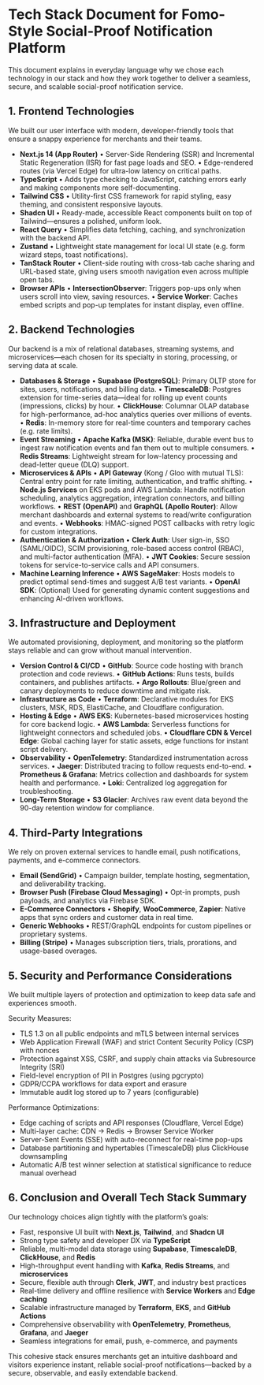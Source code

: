 # Tech Stack Document for Fomo-Style Social-Proof Notification Platform

This document explains in everyday language why we chose each technology in our stack and how they work together to deliver a seamless, secure, and scalable social-proof notification service.

## 1. Frontend Technologies

We built our user interface with modern, developer-friendly tools that ensure a snappy experience for merchants and their teams.

*   **Next.js 14 (App Router)** • Server-Side Rendering (SSR) and Incremental Static Regeneration (ISR) for fast page loads and SEO. • Edge-rendered routes (via Vercel Edge) for ultra-low latency on critical paths.
*   **TypeScript** • Adds type checking to JavaScript, catching errors early and making components more self-documenting.
*   **Tailwind CSS** • Utility-first CSS framework for rapid styling, easy theming, and consistent responsive layouts.
*   **Shadcn UI** • Ready-made, accessible React components built on top of Tailwind—ensures a polished, uniform look.
*   **React Query** • Simplifies data fetching, caching, and synchronization with the backend API.
*   **Zustand** • Lightweight state management for local UI state (e.g. form wizard steps, toast notifications).
*   **TanStack Router** • Client-side routing with cross-tab cache sharing and URL-based state, giving users smooth navigation even across multiple open tabs.
*   **Browser APIs** • **IntersectionObserver**: Triggers pop-ups only when users scroll into view, saving resources. • **Service Worker**: Caches embed scripts and pop-up templates for instant display, even offline.

## 2. Backend Technologies

Our backend is a mix of relational databases, streaming systems, and microservices—each chosen for its specialty in storing, processing, or serving data at scale.

*   **Databases & Storage** • **Supabase (PostgreSQL)**: Primary OLTP store for sites, users, notifications, and billing data. • **TimescaleDB**: Postgres extension for time-series data—ideal for rolling up event counts (impressions, clicks) by hour. • **ClickHouse**: Columnar OLAP database for high-performance, ad-hoc analytics queries over millions of events. • **Redis**: In-memory store for real-time counters and temporary caches (e.g. rate limits).
*   **Event Streaming** • **Apache Kafka (MSK)**: Reliable, durable event bus to ingest raw notification events and fan them out to multiple consumers. • **Redis Streams**: Lightweight stream for low-latency processing and dead-letter queue (DLQ) support.
*   **Microservices & APIs** • **API Gateway** (Kong / Gloo with mutual TLS): Central entry point for rate limiting, authentication, and traffic shifting. • **Node.js Services** on EKS pods and AWS Lambda: Handle notification scheduling, analytics aggregation, integration connectors, and billing workflows. • **REST (OpenAPI)** and **GraphQL (Apollo Router)**: Allow merchant dashboards and external systems to read/write configuration and events. • **Webhooks**: HMAC-signed POST callbacks with retry logic for custom integrations.
*   **Authentication & Authorization** • **Clerk Auth**: User sign-in, SSO (SAML/OIDC), SCIM provisioning, role-based access control (RBAC), and multi-factor authentication (MFA). • **JWT Cookies**: Secure session tokens for service-to-service calls and API consumers.
*   **Machine Learning Inference** • **AWS SageMaker**: Hosts models to predict optimal send-times and suggest A/B test variants. • **OpenAI SDK**: (Optional) Used for generating dynamic content suggestions and enhancing AI-driven workflows.

## 3. Infrastructure and Deployment

We automated provisioning, deployment, and monitoring so the platform stays reliable and can grow without manual intervention.

*   **Version Control & CI/CD** • **GitHub**: Source code hosting with branch protection and code reviews. • **GitHub Actions**: Runs tests, builds containers, and publishes artifacts. • **Argo Rollouts**: Blue/green and canary deployments to reduce downtime and mitigate risk.
*   **Infrastructure as Code** • **Terraform**: Declarative modules for EKS clusters, MSK, RDS, ElastiCache, and Cloudflare configuration.
*   **Hosting & Edge** • **AWS EKS**: Kubernetes-based microservices hosting for core backend logic. • **AWS Lambda**: Serverless functions for lightweight connectors and scheduled jobs. • **Cloudflare CDN & Vercel Edge**: Global caching layer for static assets, edge functions for instant script delivery.
*   **Observability** • **OpenTelemetry**: Standardized instrumentation across services. • **Jaeger**: Distributed tracing to follow requests end-to-end. • **Prometheus & Grafana**: Metrics collection and dashboards for system health and performance. • **Loki**: Centralized log aggregation for troubleshooting.
*   **Long-Term Storage** • **S3 Glacier**: Archives raw event data beyond the 90-day retention window for compliance.

## 4. Third-Party Integrations

We rely on proven external services to handle email, push notifications, payments, and e-commerce connectors.

*   **Email (SendGrid)** • Campaign builder, template hosting, segmentation, and deliverability tracking.
*   **Browser Push (Firebase Cloud Messaging)** • Opt-in prompts, push payloads, and analytics via Firebase SDK.
*   **E-Commerce Connectors** • **Shopify**, **WooCommerce**, **Zapier**: Native apps that sync orders and customer data in real time.
*   **Generic Webhooks** • REST/GraphQL endpoints for custom pipelines or proprietary systems.
*   **Billing (Stripe)** • Manages subscription tiers, trials, prorations, and usage-based overages.

## 5. Security and Performance Considerations

We built multiple layers of protection and optimization to keep data safe and experiences smooth.

Security Measures:

*   TLS 1.3 on all public endpoints and mTLS between internal services
*   Web Application Firewall (WAF) and strict Content Security Policy (CSP) with nonces
*   Protection against XSS, CSRF, and supply chain attacks via Subresource Integrity (SRI)
*   Field-level encryption of PII in Postgres (using pgcrypto)
*   GDPR/CCPA workflows for data export and erasure
*   Immutable audit log stored up to 7 years (configurable)

Performance Optimizations:

*   Edge caching of scripts and API responses (Cloudflare, Vercel Edge)
*   Multi-layer cache: CDN → Redis → Browser Service Worker
*   Server-Sent Events (SSE) with auto-reconnect for real-time pop-ups
*   Database partitioning and hypertables (TimescaleDB) plus ClickHouse downsampling
*   Automatic A/B test winner selection at statistical significance to reduce manual overhead

## 6. Conclusion and Overall Tech Stack Summary

Our technology choices align tightly with the platform’s goals:

*   Fast, responsive UI built with **Next.js**, **Tailwind**, and **Shadcn UI**
*   Strong type safety and developer DX via **TypeScript**
*   Reliable, multi-model data storage using **Supabase**, **TimescaleDB**, **ClickHouse**, and **Redis**
*   High-throughput event handling with **Kafka**, **Redis Streams**, and **microservices**
*   Secure, flexible auth through **Clerk**, **JWT**, and industry best practices
*   Real-time delivery and offline resilience with **Service Workers** and **Edge caching**
*   Scalable infrastructure managed by **Terraform**, **EKS**, and **GitHub Actions**
*   Comprehensive observability with **OpenTelemetry**, **Prometheus**, **Grafana**, and **Jaeger**
*   Seamless integrations for email, push, e-commerce, and payments

This cohesive stack ensures merchants get an intuitive dashboard and visitors experience instant, reliable social-proof notifications—backed by a secure, observable, and easily extendable backend.
